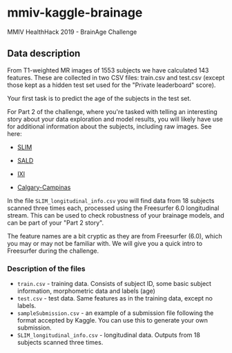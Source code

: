 # mmiv-kaggle-brainage
MMIV HealthHack 2019 - BrainAge Challenge


## Data description

From T1-weighted MR images of 1553 subjects we have calculated 143 features. These are collected in two CSV files: train.csv and test.csv (except those kept as a hidden test set used for the "Private leaderboard" score).

Your first task is to predict the age of the subjects in the test set.

For Part 2 of the challenge, where you're tasked with telling an interesting story about your data exploration and model results, you will likely have use for additional information about the subjects, including raw images. See here:

 - [SLIM](http://fcon_1000.projects.nitrc.org/indi/retro/southwestuni_qiu_index.html)

 - [SALD](http://fcon_1000.projects.nitrc.org/indi/retro/sald.html)

 - [IXI](https://sites.google.com/view/calgary-campinas-dataset/home)

 - [Calgary-Campinas](http://brain-development.org/ixi-dataset)

In the file `SLIM_longitudinal_info.csv` you will find data from 18 subjects scanned three times each, processed using the Freesurfer 6.0 longitudinal stream. This can be used to check robustness of your brainage models, and can be part of your "Part 2 story".

The feature names are a bit cryptic as they are from Freesurfer (6.0), which you may or may not be familiar with. We will give you a quick intro to Freesurfer during the challenge.

### Description of the files
 - `train.csv` - training data. Consists of subject ID, some basic subject information, morphometric data and labels (age)
 - `test.csv` - test data. Same features as in the training data, except no labels.
 - `sampleSubmission.csv` - an example of a submission file following the format accepted by Kaggle. You can use this to generate your own submission.
 - `SLIM_longitudinal_info.csv` - longitudinal data. Outputs from 18 subjects scanned three times.

